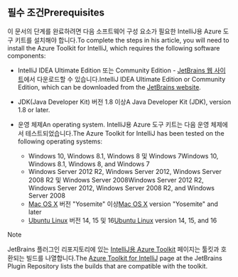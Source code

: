 ## <a name="prerequisites"></a><span data-ttu-id="14a7b-101">필수 조건</span><span class="sxs-lookup"><span data-stu-id="14a7b-101">Prerequisites</span></span>
<span data-ttu-id="14a7b-102">이 문서의 단계를 완료하려면 다음 소프트웨어 구성 요소가 필요한 IntelliJ용 Azure 도구 키트를 설치해야 합니다.</span><span class="sxs-lookup"><span data-stu-id="14a7b-102">To complete the steps in his article, you will need to install the Azure Toolkit for IntelliJ, which requires the following software components:</span></span>

* <span data-ttu-id="14a7b-103">IntelliJ IDEA Ultimate Edition 또는 Community Edition - [JetBrains 웹 사이트](https://www.jetbrains.com/idea/download/)에서 다운로드할 수 있습니다.</span><span class="sxs-lookup"><span data-stu-id="14a7b-103">IntelliJ IDEA Ultimate Edition or Community Edition, which can be downloaded from the [JetBrains website](https://www.jetbrains.com/idea/download/).</span></span>
* <span data-ttu-id="14a7b-104">JDK(Java Developer Kit) 버전 1.8 이상</span><span class="sxs-lookup"><span data-stu-id="14a7b-104">A Java Developer Kit (JDK), version 1.8 or later.</span></span>
* <span data-ttu-id="14a7b-105">운영 체제</span><span class="sxs-lookup"><span data-stu-id="14a7b-105">An operating system.</span></span> <span data-ttu-id="14a7b-106">IntelliJ용 Azure 도구 키트는 다음 운영 체제에서 테스트되었습니다.</span><span class="sxs-lookup"><span data-stu-id="14a7b-106">The Azure Toolkit for IntelliJ has been tested on the following operating systems:</span></span>
  
  * <span data-ttu-id="14a7b-107">Windows 10, Windows 8.1, Windows 8 및 Windows 7</span><span class="sxs-lookup"><span data-stu-id="14a7b-107">Windows 10, Windows 8.1, Windows 8, and Windows 7</span></span>
  * <span data-ttu-id="14a7b-108">Windows Server 2012 R2, Windows Server 2012, Windows Server 2008 R2 및 Windows Server 2008</span><span class="sxs-lookup"><span data-stu-id="14a7b-108">Windows Server 2012 R2, Windows Server 2012, Windows Server 2008 R2, and Windows Server 2008</span></span>
  * <span data-ttu-id="14a7b-109">[Mac OS X](http://www.apple.com/osx) 버전 "Yosemite" 이상</span><span class="sxs-lookup"><span data-stu-id="14a7b-109">[Mac OS X](http://www.apple.com/osx) version "Yosemite" and later</span></span>
  * <span data-ttu-id="14a7b-110">[Ubuntu Linux](http://www.ubuntu.com) 버전 14, 15 및 16</span><span class="sxs-lookup"><span data-stu-id="14a7b-110">[Ubuntu Linux](http://www.ubuntu.com) version 14, 15, and 16</span></span>

> [!NOTE]
> 
> <span data-ttu-id="14a7b-111">JetBrains 플러그인 리포지토리에 있는 [IntelliJ용 Azure Toolkit](https://plugins.jetbrains.com/plugin/8053) 페이지는 툴킷과 호환되는 빌드를 나열합니다.</span><span class="sxs-lookup"><span data-stu-id="14a7b-111">The [Azure Toolkit for IntelliJ](https://plugins.jetbrains.com/plugin/8053) page at the JetBrains Plugin Repository lists the builds that are compatible with the toolkit.</span></span>
> 

<!--
> [!IMPORTANT]
> 
> If you are using the Azure Toolkit for IntelliJ on Windows, the toolkit requires installing the Azure SDK 2.9.6 or later in order to use the Azure emulator. You have two options for installing the Azure SDK:
> 
> * You can download and install the Azure SDK by using the [Web Platform Installer (WebPI)](http://go.microsoft.com/fwlink/?LinkID=252838).
> * If you do not have the Azure SDK installed when you create your first Azure deployment project, you will be prompted to automatically download install the requisite version of the Azure SDK.
> 
> Note that the Azure SDK is only required on Windows.
> 
-->
